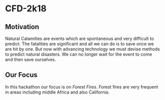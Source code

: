 # CFD-2k18

## Motivation

Natural Calamities are events which are spontaneous and very difficult to predict. The fatalities are significant and all we can do is to save once we are hit by one. But now with advancing technology we must devise methods to predict natural disasters. We can no longer wait for the event to come and then save ourselves.

## Our Focus

In this hackathon our focus is on *Forest Fires*. Forest fires are very frequent in areas including middle Africa and also California.
